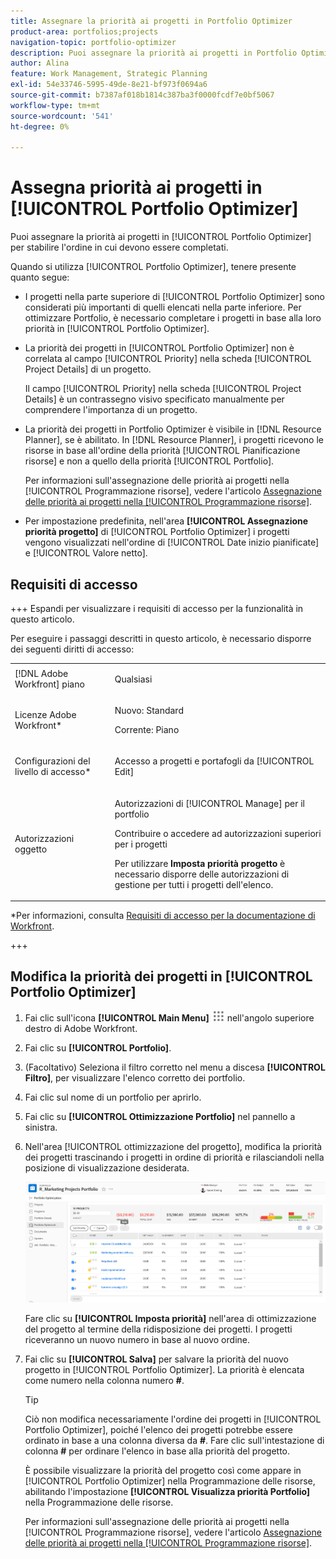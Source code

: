 ```yaml
---
title: Assegnare la priorità ai progetti in Portfolio Optimizer
product-area: portfolios;projects
navigation-topic: portfolio-optimizer
description: Puoi assegnare la priorità ai progetti in Portfolio Optimizer per stabilire l’ordine in cui devono essere completati.
author: Alina
feature: Work Management, Strategic Planning
exl-id: 54e33746-5995-49de-8e21-bf973f0694a6
source-git-commit: b7387af018b1814c387ba3f0000fcdf7e0bf5067
workflow-type: tm+mt
source-wordcount: '541'
ht-degree: 0%

---
```


# Assegna priorità ai progetti in [!UICONTROL Portfolio Optimizer]

Puoi assegnare la priorità ai progetti in [!UICONTROL Portfolio Optimizer] per stabilire l&#39;ordine in cui devono essere completati.

Quando si utilizza [!UICONTROL Portfolio Optimizer], tenere presente quanto segue:

* I progetti nella parte superiore di [!UICONTROL Portfolio Optimizer] sono considerati più importanti di quelli elencati nella parte inferiore. Per ottimizzare Portfolio, è necessario completare i progetti in base alla loro priorità in [!UICONTROL Portfolio Optimizer].
* La priorità dei progetti in [!UICONTROL Portfolio Optimizer] non è correlata al campo [!UICONTROL Priority] nella scheda [!UICONTROL Project Details] di un progetto.

  Il campo [!UICONTROL Priority] nella scheda [!UICONTROL Project Details] è un contrassegno visivo specificato manualmente per comprendere l&#39;importanza di un progetto.

* La priorità dei progetti in Portfolio Optimizer è visibile in [!DNL Resource Planner], se è abilitato. In [!DNL Resource Planner], i progetti ricevono le risorse in base all&#39;ordine della priorità [!UICONTROL Pianificazione risorse] e non a quello della priorità [!UICONTROL Portfolio].

  Per informazioni sull&#39;assegnazione delle priorità ai progetti nella [!UICONTROL Programmazione risorse], vedere l&#39;articolo [Assegnazione delle priorità ai progetti nella [!UICONTROL Programmazione risorse]](../../../resource-mgmt/resource-planning/prioritize-projects-resource-planner.md).

* Per impostazione predefinita, nell&#39;area **[!UICONTROL Assegnazione priorità progetto]** di [!UICONTROL Portfolio Optimizer] i progetti vengono visualizzati nell&#39;ordine di [!UICONTROL Date inizio pianificate] e [!UICONTROL Valore netto].

## Requisiti di accesso

+++ Espandi per visualizzare i requisiti di accesso per la funzionalità in questo articolo.

Per eseguire i passaggi descritti in questo articolo, è necessario disporre dei seguenti diritti di accesso:

<table style="table-layout:auto"> 
 <col> 
 <col> 
 <tbody> 
  <tr> 
   <td role="rowheader">[!DNL Adobe Workfront] piano</td> 
   <td> <p>Qualsiasi </p> </td> 
  </tr> 
  <tr> 
   <td role="rowheader">Licenze Adobe Workfront*</td> 
   <td> <p>Nuovo: Standard</p>
   <p>Corrente: Piano</p> </td> 
  </tr> 
  <tr> 
   <td role="rowheader">Configurazioni del livello di accesso*</td> 
   <td> <p>Accesso a progetti e portafogli da [!UICONTROL Edit]</p></td> 
  </tr> 
  <tr> 
   <td role="rowheader">Autorizzazioni oggetto</td> 
   <td> <p>Autorizzazioni di [!UICONTROL Manage] per il portfolio</p> <p>Contribuire o accedere ad autorizzazioni superiori per i progetti</p> 
   <p>Per utilizzare <b>Imposta priorità progetto</b> è necessario disporre delle autorizzazioni di gestione per tutti i progetti dell'elenco.</p>
    </td> 
  </tr> 
 </tbody> 
</table>

*Per informazioni, consulta [Requisiti di accesso per la documentazione di Workfront](/help/quicksilver/administration-and-setup/add-users/access-levels-and-object-permissions/access-level-requirements-in-documentation.md).

+++

## Modifica la priorità dei progetti in [!UICONTROL Portfolio Optimizer]

1. Fai clic sull&#39;icona **[!UICONTROL Main Menu]** ![Main Menu icon](assets/main-menu-icon.png) nell&#39;angolo superiore destro di Adobe Workfront.

1. Fai clic su **[!UICONTROL Portfolio]**.
1. (Facoltativo) Seleziona il filtro corretto nel menu a discesa **[!UICONTROL Filtro]**, per visualizzare l&#39;elenco corretto dei portfolio.
1. Fai clic sul nome di un portfolio per aprirlo.
1. Fai clic su **[!UICONTROL Ottimizzazione Portfolio]** nel pannello a sinistra.
1. Nell&#39;area [!UICONTROL ottimizzazione del progetto], modifica la priorità dei progetti trascinando i progetti in ordine di priorità e rilasciandoli nella posizione di visualizzazione desiderata.

   ![Ottimizzatore Portfolio con progetti](assets/portfolio-optimizer-with-projects-nwe-350x89.png)

   Fare clic su **[!UICONTROL Imposta priorità]** nell&#39;area di ottimizzazione del progetto al termine della ridisposizione dei progetti. I progetti riceveranno un nuovo numero in base al nuovo ordine.

1. Fai clic su **[!UICONTROL Salva]** per salvare la priorità del nuovo progetto in [!UICONTROL Portfolio Optimizer]. La priorità è elencata come numero nella colonna numero **#**.

   >[!TIP]
   >
   >Ciò non modifica necessariamente l&#39;ordine dei progetti in [!UICONTROL Portfolio Optimizer], poiché l&#39;elenco dei progetti potrebbe essere ordinato in base a una colonna diversa da **#**. Fare clic sull&#39;intestazione di colonna **#** per ordinare l&#39;elenco in base alla priorità del progetto.

   È possibile visualizzare la priorità del progetto così come appare in [!UICONTROL Portfolio Optimizer] nella Programmazione delle risorse, abilitando l&#39;impostazione **[!UICONTROL Visualizza priorità Portfolio]** nella Programmazione delle risorse.

   Per informazioni sull&#39;assegnazione delle priorità ai progetti nella [!UICONTROL Programmazione risorse], vedere l&#39;articolo [Assegnazione delle priorità ai progetti nella [!UICONTROL Programmazione risorse]](../../../resource-mgmt/resource-planning/prioritize-projects-resource-planner.md).
